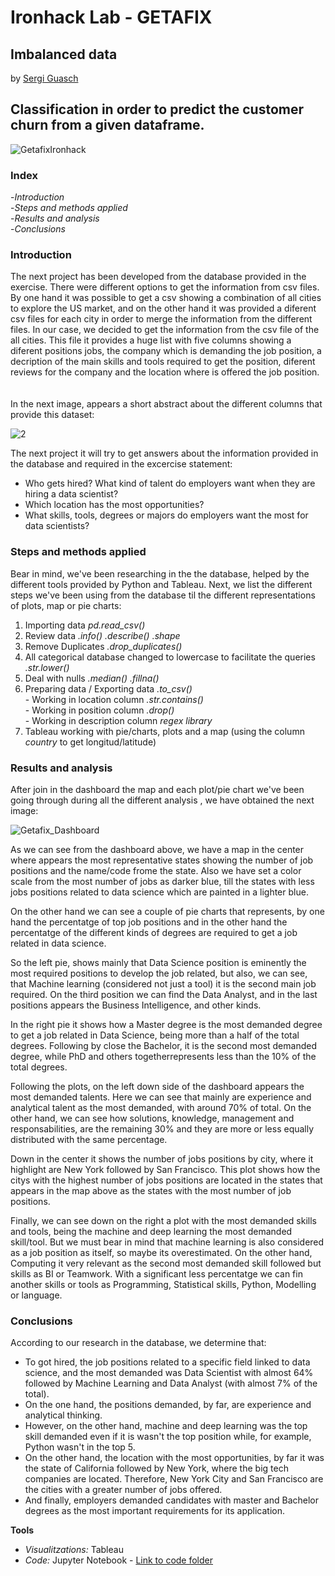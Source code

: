 # Ironhack Lab - GETAFIX 
## Imbalanced data

by [Sergi Guasch](https://github.com/SergiGuasch/sergiguasch)

## Classification in order to predict the customer churn from a given dataframe.

![GetafixIronhack](https://github.com/SergiGuasch/sergiguasch/blob/main/projects/getafix/GetafixIronhack.jpeg)

### Index
-*Introduction*  
-*Steps and methods applied*  
-*Results and analysis*  
-*Conclusions*  

### Introduction

The next project has been developed from the database provided in the exercise. There were different options to get the information from csv files. By one hand it was possible to get a csv showing a combination of all cities to explore the US market, and on the other hand it was provided a diferent csv files for each city in order to merge the information from the different files. In our case, we decided to get the information from the csv file of the all cities. This file it provides a huge list with five columns showing a diferent positions jobs, the company which is demanding the job position, a decription of the main skills and tools required to get the position, diferent reviews for the company and the location where is offered the job position.  
<br/><br/>
In the next image, appears a short abstract about the different columns that provide this dataset:

![2](https://github.com/SergiGuasch/sergiguasch/blob/main/projects/getafix/2.png) 

The next project it will try to get answers about the information provided in the database and required in the excercise statement:  
   - Who gets hired? What kind of talent do employers want when they are hiring a data scientist?  
   - Which location has the most opportunities?  
   - What skills, tools, degrees or majors do employers want the most for data scientists?  

### Steps and methods applied

Bear in mind, we've been researching in the the database, helped by the different tools provided by Python and Tableau. Next, we list the different steps we've been using from the database til the different representations of plots, map or pie charts:

1. Importing data *pd.read_csv()*
2. Review data *.info() .describe() .shape*
3. Remove Duplicates *.drop_duplicates()*
4. All categorical database changed to lowercase to facilitate the queries *.str.lower()*
5. Deal with nulls *.median() .fillna()*
6. Preparing data / Exporting data *.to_csv()*    
                  - Working in location column  *.str.contains()*  
                  - Working in position column  *.drop()*  
                  - Working in description column  *regex library*    
7. Tableau working with pie/charts, plots and a map (using the column *country* to get longitud/latitude)



### Results and analysis

After join in the dashboard the map and each plot/pie chart we've been going through during all the different analysis , we have obtained the next image:

![Getafix_Dashboard](https://github.com/SergiGuasch/sergiguasch/blob/main/projects/getafix/Getafix_Dashboard.jpg)

As we can see from the dashboard above, we have a map in the center where appears the most representative states showing the number of job positions and the name/code frome the state. Also we have set a color scale from the most number of jobs as darker blue, till the states with less jobs positions related to data science which are painted in a lighter blue.

On the other hand we can see a couple of pie charts that represents, by one hand the percentatge of top job positions and in the other hand the percentatge of the different kinds of degrees are required to get a job related in data science. 

So the left pie, shows mainly that Data Science position is eminently the most required positions to develop the job related, but also, we can see, that Machine learning (considered not just a tool) it is the second main job required. On the third position we can find the Data Analyst, and in the last positions appears the Business Intelligence, and other kinds.

In the right pie it shows how a Master degree is the most demanded degree to get a job related in Data Science, being more than a half of the total degrees. Following by close the Bachelor, it is the second most demanded degree, while PhD and others togetherrepresents less than the 10% of the total degrees.

Following the plots, on the left down side of the dashboard appears the most demanded talents. Here we can see that mainly are experience and analytical talent as the most 
demanded, with around 70% of total. On the other hand, we can see how solutions, knowledge, management and responsabilities, are the remaining 30% and they are more or less equally distributed with the same percentage.

Down in the center it shows the number of jobs positions by city, where it highlight are New York followed by San Francisco. This plot shows how the citys with the highest number of jobs positions are located in the states that appears in the map above as the states with the most number of job positions.

Finally, we can see down on the right a plot with the most demanded skills and tools, being the machine and deep learning the most demanded skill/tool. But we must bear in mind that machine learning is also considered as a job position as itself, so maybe its overestimated. On the other hand, Computing it very relevant as the second most demanded skill followed but skills as BI or Teamwork. With a significant less percentatge we can fin another skills or tools as Programming, Statistical skills, Python, Modelling or language.

### Conclusions

According to our research in the database, we determine that:  
- To got hired, the job positions related to a specific field linked to data science, and the most demanded was Data Scientist with almost 64% followed by Machine Learning and Data Analyst (with almost 7% of the total).
- On the one hand, the positions demanded, by far, are experience and analytical thinking.
- However, on the other hand, machine and deep learning was the top skill demanded even if it is wasn't the top position while, for example, Python wasn't in the top 5.
- On the other hand, the location with the most opportunities, by far it was the state of California followed by New York, where the big tech companies are located. Therefore, New York City and San Francisco are the cities with a greater number of jobs offered.
- And finally, employers demanded candidates with master and Bachelor degrees as the most important requirements for its application.

**Tools**

 - *Visualitzations:* Tableau
 - *Code:* Jupyter Notebook - [Link to code folder](https://github.com/SergiGuasch/sergiguasch/blob/main/projects/getafix/Getafix_Presentation.ipynb)
